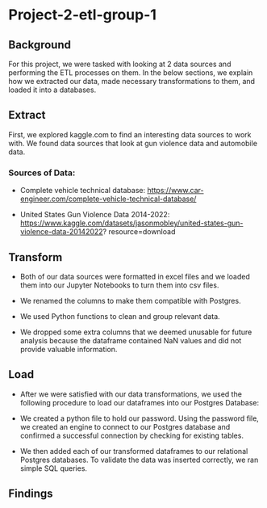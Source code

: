 # Project-2-etl-group-1

## Background

For this project, we were tasked with looking at 2 data sources and performing the ETL processes on them. In the below sections, we explain how we extracted our data, made necessary transformations to them, and loaded it into a databases.


## Extract

First, we explored kaggle.com to find an interesting data sources to work with. We found data sources that look at gun violence data and automobile data.

### Sources of Data:

* Complete vehicle technical database:  https://www.car-engineer.com/complete-vehicle-technical-database/ 
    
* United States Gun Violence Data 2014-2022: https://www.kaggle.com/datasets/jasonmobley/united-states-gun-violence-data-20142022? resource=download



## Transform

* Both of our data sources were formatted in excel files and we loaded them into our Jupyter Notebooks to turn them into csv files.

* We renamed the columns to make them compatible with Postgres.

* We used Python functions to clean and group relevant data.

* We dropped some extra columns that we deemed unusable for future analysis because the dataframe contained NaN values and did not provide       valuable information. 


## Load


* After we were satisfied with our data transformations, we used the following procedure to load our dataframes into our Postgres Database:

* We created a python file to hold our password. Using the password file, we created an engine to connect to our Postgres database and confirmed a successful connection by checking for existing tables.


* We then added each of our transformed dataframes to our relational Postgres databases. To validate the data was inserted correctly, we ran simple SQL queries.


## Findings 

